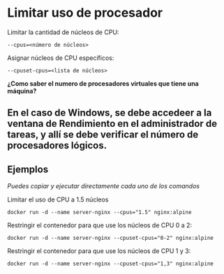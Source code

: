 # Limitar uso de procesador
Limitar la cantidad de núcleos de CPU:
```
--cpus=<número de núcleos>
```

Asignar núcleos de CPU específicos:
```
--cpuset-cpus=<lista de núcleos>
```

**¿Como saber el numero de procesadores virtuales que tiene una máquina?**
## En el caso de Windows, se debe accedeer a la ventana de Rendimiento en el administrador de tareas, y allí se debe verificar el número de procesadores lógicos.

## Ejemplos
_Puedes copiar y ejecutar directamente cada uno de los comandos_

Limitar el uso de CPU a 1.5 núcleos
```
docker run -d --name server-nginx --cpus="1.5" nginx:alpine
```

Restringir el contenedor para que use los núcleos de CPU 0 a 2:
```
docker run -d --name server-nginx --cpuset-cpus="0-2" nginx:alpine
```

Restringir el contenedor para que use los núcleos de CPU 1 y 3:
```
docker run -d --name server-nginx --cpuset-cpus="1,3" nginx:alpine
```
